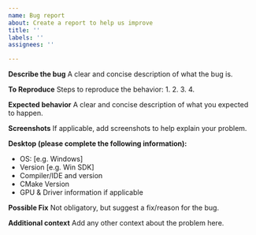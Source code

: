 ```yaml
---
name: Bug report
about: Create a report to help us improve
title: ''
labels: ''
assignees: ''

---
```


**Describe the bug**
A clear and concise description of what the bug is.

**To Reproduce**
Steps to reproduce the behavior:
1.
2. 
3. 
4. 

**Expected behavior**
A clear and concise description of what you expected to happen.

**Screenshots**
If applicable, add screenshots to help explain your problem.

**Desktop (please complete the following information):**
 - OS: [e.g. Windows]
 - Version [e.g. Win SDK]
 - Compiler/IDE and version
 - CMake Version
 - GPU & Driver information if applicable

**Possible Fix**
Not obligatory, but suggest a fix/reason for the bug.

**Additional context**
Add any other context about the problem here.

